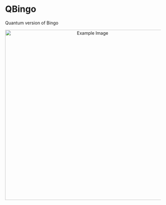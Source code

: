 # QBingo
Quantum version of Bingo  

<p align="center">
<img src="https://github.com/Cheshta-Joshi/QBingo/blob/main/Quantum%20Bingo!%20Poster.png" alt="Example Image" width="550">   
</p> 
